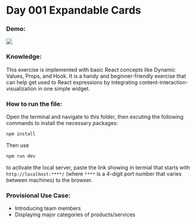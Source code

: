 # Day 001 Expandable Cards

### Demo:
<image src="./gif/001_expandable_card.gif"/>

### Knowledge:
This exercise is implemented with basic React concepts like Dynamic Values, Props, and Hook. It is a handy and beginner-friendly exercise that can help get used to React expressions by integrating content-interaction-visualization in one simple widget. 

### How to run the file:
Open the terminal and navigate to this folder, then excuting the following commands to install the necessary packages:
```bash
npm install
```
Then use 
```bash
npm run dev
``` 
to activate the local server, paste the link showing in termial that starts with ``http://localhost:****/`` (where `****` is a 4-digit port number that varies between machines) to the browser.

### Provisional Use Case:
- Introducing team members
- Displaying major categories of products/services